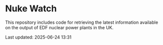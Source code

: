 # Nuke Watch

This repository includes code for retrieving the latest information available on the output of EDF nuclear power plants in the UK.

Last updated: 2025-06-24 13:31